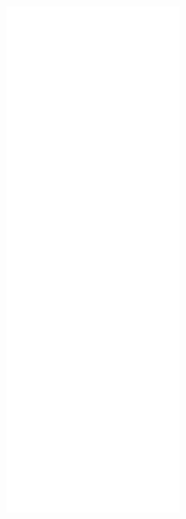 <!-- Metrics SVG by lowlighter - https://github.com/lowlighter/metrics -->
<p align="center">
  <a href="https://github.com/lowlighter/metrics"><img src="https://github.com/BrammyS/BrammyS/blob/main/github-metrics.svg"></a>
</p>

